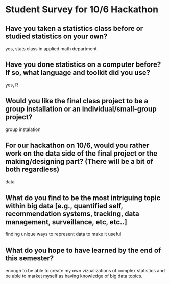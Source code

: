 # Student Survey for 10/6 Hackathon

## Have you taken a statistics class before or studied statistics on your own?
yes, stats class in applied math department

## Have you done statistics on a computer before?  If so, what language and toolkit did you use?
yes, R

## Would you like the final class project to be a group installation or an individual/small-group project?
group instalation

## For our hackathon on 10/6, would you rather work on the data side of the final project or the making/designing part? (There will be a bit of both regardless)
data

## What do you find to be the most intriguing topic within big data [e.g., quantified self, recommendation systems, tracking, data management, surveillance, etc, etc..]
finding unique ways to represent data to make it useful

## What do you hope to have learned by the end of this semester?
enough to be able to create my own vizualizations of complex statistics and be able to market myself as having knowledge of big data topics.
